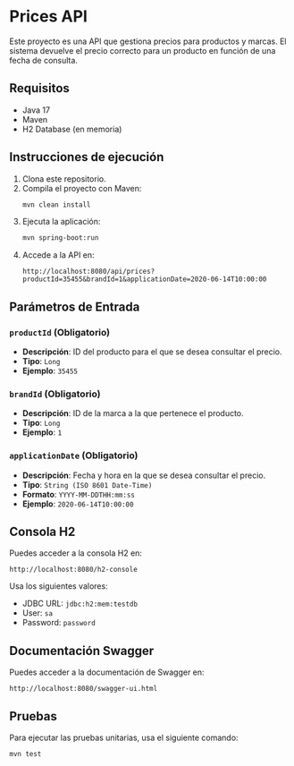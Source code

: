 # Prices API

Este proyecto es una API que gestiona precios para productos y marcas. El sistema devuelve el precio correcto para un producto en función de una fecha de consulta.

## Requisitos

- Java 17
- Maven
- H2 Database (en memoria)

## Instrucciones de ejecución

1. Clona este repositorio.
2. Compila el proyecto con Maven:
    ```bash
    mvn clean install
    ```
3. Ejecuta la aplicación:
    ```bash
    mvn spring-boot:run
    ```
4. Accede a la API en:
    ```
    http://localhost:8080/api/prices?productId=35455&brandId=1&applicationDate=2020-06-14T10:00:00
    ```

## Parámetros de Entrada

### `productId` (Obligatorio)
- **Descripción**: ID del producto para el que se desea consultar el precio.
- **Tipo**: `Long`
- **Ejemplo**: `35455`

### `brandId` (Obligatorio)
- **Descripción**: ID de la marca a la que pertenece el producto.
- **Tipo**: `Long`
- **Ejemplo**: `1`

### `applicationDate` (Obligatorio)
- **Descripción**: Fecha y hora en la que se desea consultar el precio.
- **Tipo**: `String (ISO 8601 Date-Time)`
- **Formato**: `YYYY-MM-DDTHH:mm:ss`
- **Ejemplo**: `2020-06-14T10:00:00`

## Consola H2

Puedes acceder a la consola H2 en:
```
http://localhost:8080/h2-console
```
Usa los siguientes valores:
- JDBC URL: `jdbc:h2:mem:testdb`
- User: `sa`
- Password: `password`

## Documentación Swagger

Puedes acceder a la documentación de Swagger en:
```
http://localhost:8080/swagger-ui.html
```

## Pruebas

Para ejecutar las pruebas unitarias, usa el siguiente comando:
```bash
mvn test
```
